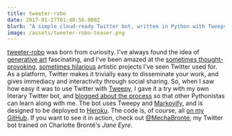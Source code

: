 ```yaml
---
title: tweeter-robo
date: 2017-01-27T01:40:56.000Z
blurb: "A simple cloud-ready Twitter bot, written in Python with Tweepy and Markovify."
image: /assets/tweeter-robo-teaser.png
---
```


[tweeter-robo](https://github.com/vivshaw/tweeter-robo) was born from curiosity. I've always found the idea of [generative art](https://en.wikipedia.org/wiki/Generative_art) fascinating, and I've been amazed at the [sometimes thought-provoking](http://motherboard.vice.com/read/twitter-bot-predicts-these-futures), [sometimes hilarious](http://barrl.net/2748) artistic projects I've seen Twitter used for. As a platform, Twitter makes it trivially easy to disseminate your work, and gives immediacy and interactivity through social sharing. So, when I saw how easy it was to use Twitter with [Tweepy](http://www.tweepy.org/), I gave it a try with my own literary Twitter bot, and [blogged about the process](https://vivshaw.github.io/vivshaw-next/blog/build-you-a-tweetbot-1/) so that other Pythonistas can learn along with me. The bot uses Tweepy and [Markovify](https://github.com/jsvine/markovify), and is designed to be deployed to [Heroku](https://heroku.com). The code is, of course, all [on my GitHub](https://github.com/vivshaw/tweeter-robo). If you want to see it in action, check out [@MechaBronte](https://twitter.com/MechaBronte), my Twitter bot trained on Charlotte Brontë's _Jane Eyre_.
